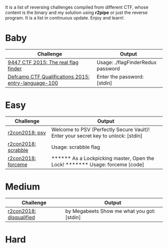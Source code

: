 It is a list of reversing challenges compiled from different CTF, whose content is the binary and my solution using <b>r2pipe</b> or just the reverse program. It is a list in continuous update. Enjoy and learn!.
# Baby
| Challenge  | Output|
| ----- | ------ |
| <a href="https://github.com/naivenom/reversing-list/tree/master/9447%20CTF%202015/The%20real%20flag%20finder">9447 CTF 2015: The real flag finder</a>  | Usage: ./flagFinderRedux password|
| <a href="https://github.com/naivenom/reversing-list/tree/master/Defcamp%20CTF%20Qualifications%202015/entry-language-100">Defcamp CTF Qualifications 2015: entry-language-100</a>  | Enter the password: [stdin]|

# Easy
| Challenge  | Output|
| ----- | ------ |
| <a href="https://github.com/naivenom/reversing-list/tree/master/r2con2018/psv">r2con2018: psv</a>  | Welcome to PSV (Perfectly Secure Vault)! Enter your secret key to unlock: [stdin]|
| <a href="https://github.com/naivenom/reversing-list/tree/master/r2con2018/scrabble">r2con2018: scrabble</a>  | Usage: scrabble flag |
| <a href="https://github.com/naivenom/reversing-list/tree/master/r2con2018/forceme">r2con2018: forceme</a>  | ****** As a Lockpicking master, Open the Lock! *******  Usage: forceme [code] |

# Medium

| Challenge  | Output|
| ----- | ------ |
| <a href="https://github.com/naivenom/reversing-list/tree/master/r2con2018/disqualified">r2con2018: disqualified</a>  | by Megabeets Show me what you got: [stdin]|
# Hard

